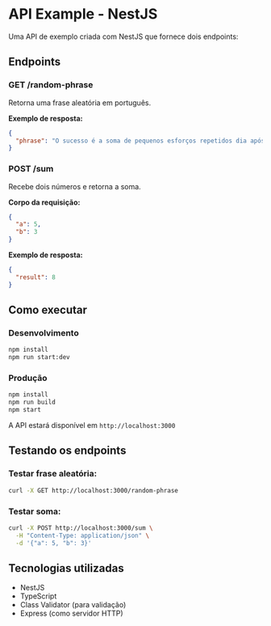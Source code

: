 # API Example - NestJS

Uma API de exemplo criada com NestJS que fornece dois endpoints:

## Endpoints

### GET /random-phrase
Retorna uma frase aleatória em português.

**Exemplo de resposta:**
```json
{
  "phrase": "O sucesso é a soma de pequenos esforços repetidos dia após dia."
}
```

### POST /sum
Recebe dois números e retorna a soma.

**Corpo da requisição:**
```json
{
  "a": 5,
  "b": 3
}
```

**Exemplo de resposta:**
```json
{
  "result": 8
}
```

## Como executar

### Desenvolvimento
```bash
npm install
npm run start:dev
```

### Produção
```bash
npm install
npm run build
npm start
```

A API estará disponível em `http://localhost:3000`

## Testando os endpoints

### Testar frase aleatória:
```bash
curl -X GET http://localhost:3000/random-phrase
```

### Testar soma:
```bash
curl -X POST http://localhost:3000/sum \
  -H "Content-Type: application/json" \
  -d '{"a": 5, "b": 3}'
```

## Tecnologias utilizadas

- NestJS
- TypeScript
- Class Validator (para validação)
- Express (como servidor HTTP)